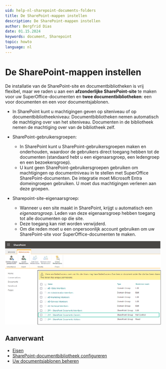 ```yaml
---
uid: help-nl-sharepoint-documents-folders
title: De SharePoint-mappen instellen
description: De SharePoint-mappen instellen
author: Bergfrid Dias
date: 01.15.2024
keywords: document, Sharepoint
topic: howto
language: nl
---
```


# De SharePoint-mappen instellen

De installatie van de SharePoint-site en documentbibliotheken is vrij flexibel, maar we raden u aan een **afzonderlijke SharePoint-site** te maken voor uw SuperOffice-documenten en **twee documentbibliotheken**: een voor documenten en een voor documentsjablonen.

* In SharePoint kunt u machtigingen geven op siteniveau of op documentbibliotheekniveau:
Documentbibliotheken nemen automatisch de machtiging over van het siteniveau.
Documenten in de bibliotheek nemen de machtiging over van de bibliotheek zelf.

* SharePoint-gebruikersgroepen:
  * In SharePoint kunt u SharePoint-gebruikersgroepen maken en onderhouden, waardoor de gebruikers direct toegang hebben tot de documenten (standaard hebt u een eigenaarsgroep, een ledengroep en een bezoekersgroep).
  * U kunt geen SharePoint-gebruikersgroepen gebruiken om machtigingen op documentniveau in te stellen met SuperOffice SharePoint-documenten. De integratie moet Microsoft Entra domeingroepen gebruiken. U moet dus machtigingen verlenen aan deze groepen.

* Sharepoint-site-eigenaarsgroep:
  * Wanneer u een site maakt in SharePoint, krijgt u automatisch een *eigenaarsgroep*. Leden van deze eigenaarsgroep hebben toegang tot alle documenten op die site.
  * Deze toegang kan niet worden verwijderd.
  * Om die reden moet u een onpersoonlijk account gebruiken om uw SharePoint-site voor SuperOffice-documenten te maken.

![Verleen de verschillende machtigingen op siteniveau in SharePoint, onthoud dat de documenteigenaren volledig beheer nodig hebben -screenshot][img1]

## Aanverwant

* [Eisen][1]
* [SharePoint-documentbibliotheek configureren][3]
* [Uw documentsjablonen beheren][2]

<!-- Referenced links -->
[1]: index.md
[2]: ../../../templates/admin/link-template.md
[3]: ../../../../../en/document/cloud/sharepoint-documents/set-up.md

<!-- Referenced images -->
[img1]: ../../../../../media/loc/en/document/admin-preferences-documentlibrary-sharepoint-permissions.png
